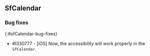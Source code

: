 ## SfCalendar

### Bug fixes
{:#sfCalendar-bug-fixes}

* \#I330777 - [iOS] Now, the accessibility will work properly in the `SfCalendar`.
